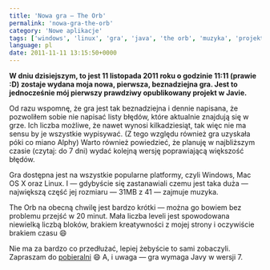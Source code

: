 ```yaml
---
title: 'Nowa gra — The Orb'
permalink: 'nowa-gra-the-orb'
category: 'Nowe aplikacje'
tags: ['windows', 'linux', 'gra', 'java', 'the orb', 'muzyka', 'projekt', 'alpha', 'mac os x']
language: pl
date: 2011-11-11 13:15:50+0000
---
```


**W dniu dzisiejszym, to jest 11 listopada 2011 roku o godzinie 11:11 (prawie :D) zostaje wydana moja nowa, pierwsza, beznadziejna gra. Jest to jednocześnie mój pierwszy prawdziwy opublikowany projekt w Javie.**

Od razu wspomnę, że gra jest tak beznadziejna i dennie napisana, że pozwoliłem sobie nie napisać listy błędów, które aktualnie znajdują się w grze. Ich liczba możliwe, że nawet wynosi kilkadziesiąt, tak więc nie ma sensu by je wszystkie wypisywać. (Z tego względu również gra uzyskała póki co miano Alphy) Warto również powiedzieć, że planuję w najbliższym czasie (czytaj: do 7 dni) wydać kolejną wersję poprawiającą większość błędów.

Gra dostępna jest na wszystkie popularne platformy, czyli Windows, Mac OS X oraz Linux. I — gdybyście się zastanawiali czemu jest taka duża — największą część jej rozmiaru — 31MB z 41 — zajmuje muzyka.

The Orb na obecną chwilę jest bardzo krótki — można go bowiem bez problemu przejść w 20 minut. Mała liczba leveli jest spowodowana niewielką liczbą bloków, brakiem kreatywności z mojej strony i oczywiście brakiem czasu 😄

Nie ma za bardzo co przedłużać, lepiej żebyście to sami zobaczyli. Zapraszam do [pobieralni](https://github.com/m4tx/the-orb/releases/tag/v0.1alpha) 😄 A, i uwaga — gra wymaga Javy w wersji 7.
